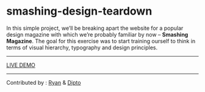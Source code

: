 # smashing-design-teardown

In this simple project, we’ll be breaking apart the website for a popular design magazine with which we’re probably familiar by now – **Smashing Magazine**. The goal for this exercise was to start training ourself to think in terms of visual hierarchy, typography and design principles.

---

[LIVE DEMO](https://dipto0321.github.io/smashing-design-teardown/)

---

Contributed by : [Ryan](https://github.com/rvvergara) & [Dipto](https://github.com/dipto0321/)
